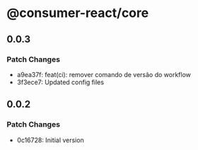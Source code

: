 # @consumer-react/core

## 0.0.3

### Patch Changes

- a9ea37f: feat(ci): remover comando de versão do workflow
- 3f3ece7: Updated config files

## 0.0.2

### Patch Changes

- 0c16728: Initial version
